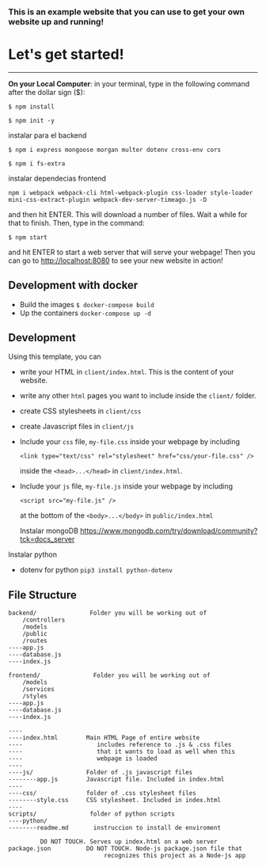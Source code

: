 ### This is an example website that you can use to get your own website up and running!

# Let's get started!

----



**On your Local Computer**: in your terminal, type in the following command after the dollar sign ($):

```
$ npm install

$ npm init -y
```

instalar para el backend

```
$ npm i express mongoose morgan multer dotenv cross-env cors

$ npm i fs-extra
```

instalar dependecias frontend
```
npm i webpack webpack-cli html-webpack-plugin css-loader style-loader mini-css-extract-plugin webpack-dev-server-timeago.js -D
```

and then hit ENTER. This will download a number of files. Wait a while for that to finish. Then, type in the command:

```
$ npm start
```

and hit ENTER to start a web server that will serve your webpage! Then you can go to [http://localhost:8080](http://localhost:8080) to see your new website in action!

## Development with docker

* Build the images
`$ docker-compose build `
* Up the containers 
`docker-compose up -d `



## Development

Using this template, you can
* write your HTML in `client/index.html`. This is the content of your website.
* write any other `html` pages you want to include inside the `client/` folder.
* create CSS stylesheets in `client/css`
* create Javascript files in `client/js`
* Include your `css` file, `my-file.css` inside your webpage by including
  
  ```
  <link type="text/css" rel="stylesheet" href="css/your-file.css" />
  ``` 

  inside the `<head>...</head>` in `client/index.html`.

* Include your `js` file, `my-file.js` inside your webpage by including

  ```
  <script src="my-file.js" />
  ```

  at the bottom of the `<body>...</body>` in `public/index.html`
  
  Instalar mongoDB https://www.mongodb.com/try/download/community?tck=docs_server

Instalar python 

* dotenv for python
`pip3 install python-dotenv`


## File Structure

```
backend/               Folder you will be working out of
    /controllers
    /models
    /public
    /routes
----app.js        
----database.js
----index.js

frontend/               Folder you will be working out of
    /models
    /services
    /styles
----app.js        
----database.js
----index.js

----
----index.html        Main HTML Page of entire website
----                     includes reference to .js & .css files
----                     that it wants to load as well when this
----                     webpage is loaded
----
----js/               Folder of .js javascript files
--------app.js        Javascript file. Included in index.html
----
----css/              folder of .css stylesheet files
--------style.css     CSS stylesheet. Included in index.html
----
scripts/               folder of python scripts 
----python/
--------readme.md       instruccion to install de enviroment  

         DO NOT TOUCH. Serves up index.html on a web server
package.json          DO NOT TOUCH. Node-js package.json file that
                           recognizes this project as a Node-js app
```


